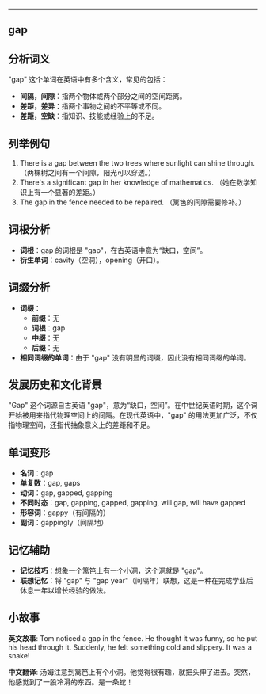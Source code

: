 
---------------
## gap
## 分析词义
"gap" 这个单词在英语中有多个含义，常见的包括：
- **间隔，间隙**：指两个物体或两个部分之间的空间距离。
- **差距，差异**：指两个事物之间的不平等或不同。
- **差距，空缺**：指知识、技能或经验上的不足。

## 列举例句
1. There is a gap between the two trees where sunlight can shine through. （两棵树之间有一个间隙，阳光可以穿透。）
2. There's a significant gap in her knowledge of mathematics. （她在数学知识上有一个显著的差距。）
3. The gap in the fence needed to be repaired. （篱笆的间隙需要修补。）

## 词根分析
- **词根**：gap 的词根是 "gap"，在古英语中意为“缺口，空间”。
- **衍生单词**：cavity（空洞），opening（开口）。

## 词缀分析
- **词缀**：
  - **前缀**：无
  - **词根**：gap
  - **中缀**：无
  - **后缀**：无
- **相同词缀的单词**：由于 "gap" 没有明显的词缀，因此没有相同词缀的单词。

## 发展历史和文化背景
"Gap" 这个词源自古英语 "gap"，意为“缺口，空间”。在中世纪英语时期，这个词开始被用来指代物理空间上的间隔。在现代英语中，"gap" 的用法更加广泛，不仅指物理空间，还指代抽象意义上的差距和不足。

## 单词变形
- **名词**：gap
- **单复数**：gap, gaps
- **动词**：gap, gapped, gapping
- **不同时态**：gap, gapping, gapped, gapping, will gap, will have gapped
- **形容词**：gappy（有间隔的）
- **副词**：gappingly（间隔地）

## 记忆辅助
- **记忆技巧**：想象一个篱笆上有一个小洞，这个洞就是 "gap"。
- **联想记忆**：将 "gap" 与 "gap year"（间隔年）联想，这是一种在完成学业后休息一年以增长经验的做法。

## 小故事
**英文故事**:
Tom noticed a gap in the fence. He thought it was funny, so he put his head through it. Suddenly, he felt something cold and slippery. It was a snake!

**中文翻译**:
汤姆注意到篱笆上有个小洞。他觉得很有趣，就把头伸了进去。突然，他感觉到了一股冷滑的东西。是一条蛇！

